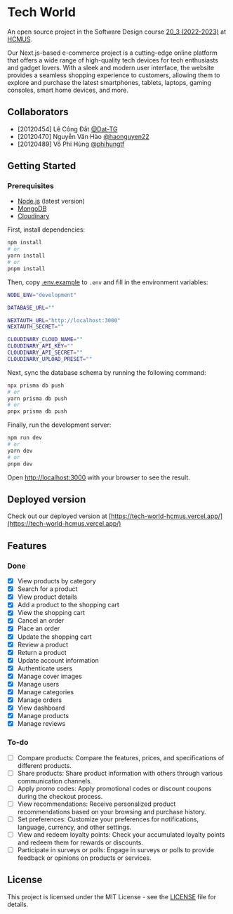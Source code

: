 # Tech World

An open source project in the Software Design course [20_3 (2022-2023)](https://courses.fit.hcmus.edu.vn/course/view.php?id=3622) at [HCMUS](https://www.hcmus.edu.vn/).

Our Next.js-based e-commerce project is a cutting-edge online platform that offers a wide range of high-quality tech devices for tech enthusiasts and gadget lovers. With a sleek and modern user interface, the website provides a seamless shopping experience to customers, allowing them to explore and purchase the latest smartphones, tablets, laptops, gaming consoles, smart home devices, and more.

## Collaborators

-   [20120454] Lê Công Đắt [@Dat-TG](https://github.com/Dat-TG)
-   [20120470] Nguyễn Văn Hào [@haonguyen22](https://github.com/haonguyen22)
-   [20120489] Võ Phi Hùng [@phihungtf](https://github.com/phihungtf)

## Getting Started

### Prerequisites

-   [Node.js](https://nodejs.org/en/) (latest version)
-   [MongoDB](https://www.mongodb.com/)
-   [Cloudinary](https://cloudinary.com/)

First, install dependencies:

```bash
npm install
# or
yarn install
# or
pnpm install
```

Then, copy [.env.example](.env.example) to `.env` and fill in the environment variables:

```bash
NODE_ENV="development"

DATABASE_URL=""

NEXTAUTH_URL="http://localhost:3000"
NEXTAUTH_SECRET=""

CLOUDINARY_CLOUD_NAME=""
CLOUDINARY_API_KEY=""
CLOUDINARY_API_SECRET=""
CLOUDINARY_UPLOAD_PRESET=""
```

Next, sync the database schema by running the following command:

```bash
npx prisma db push
# or
yarn prisma db push
# or
pnpx prisma db push
```

Finally, run the development server:

```bash
npm run dev
# or
yarn dev
# or
pnpm dev
```

Open [http://localhost:3000](http://localhost:3000) with your browser to see the result.

## Deployed version

Check out our deployed version at [https://tech-world-hcmus.vercel.app/](https://tech-world-hcmus.vercel.app/)

## Features

### Done

-   [x] View products by category
-   [x] Search for a product
-   [x] View product details
-   [x] Add a product to the shopping cart
-   [x] View the shopping cart
-   [x] Cancel an order
-   [x] Place an order
-   [x] Update the shopping cart
-   [x] Review a product
-   [x] Return a product
-   [x] Update account information
-   [x] Authenticate users
-   [x] Manage cover images
-   [x] Manage users
-   [x] Manage categories
-   [x] Manage orders
-   [x] View dashboard
-   [x] Manage products
-   [x] Manage reviews

### To-do

-   [ ] Compare products: Compare the features, prices, and specifications of different products.
-   [ ] Share products: Share product information with others through various communication channels.
-   [ ] Apply promo codes: Apply promotional codes or discount coupons during the checkout process.
-   [ ] View recommendations: Receive personalized product recommendations based on your browsing and purchase history.
-   [ ] Set preferences: Customize your preferences for notifications, language, currency, and other settings.
-   [ ] View and redeem loyalty points: Check your accumulated loyalty points and redeem them for rewards or discounts.
-   [ ] Participate in surveys or polls: Engage in surveys or polls to provide feedback or opinions on products or services.

## License

This project is licensed under the MIT License - see the [LICENSE](LICENSE.md) file for details.

